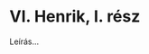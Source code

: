 <!-- ======================================================================
--- Search engine
title:          VI. Henrik, I. rész
keywords:       VI. Henrik, rész, királydráma
description:    William Shakespeare: VI. Henrik, I. rész.
--- Menu system
order:          60
text:           VI. Henrik, I. rész
hidden:         false
umbel:          false
--- Page properties
id:             /histories/henry-vi-part-i
document:       
layout:         layout-2-left
$-left:         play-list
======================================================================= -->

# VI. Henrik, I. rész

Leírás...
